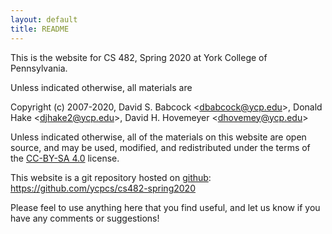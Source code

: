 ```yaml
---
layout: default
title: README
---
```


This is the website for CS 482, Spring 2020 at York College of Pennsylvania.

Unless indicated otherwise, all materials are

Copyright (c) 2007-2020, David S. Babcock &lt;<dbabcock@ycp.edu>&gt;, Donald Hake &lt;<djhake2@ycp.edu>&gt;, David H. Hovemeyer &lt;<dhovemey@ycp.edu>&gt;

Unless indicated otherwise, all of the materials on this website are open source, and may be used, modified, and redistributed under the terms of the <a href="http://creativecommons.org/licenses/by-sa/4.0/us/">CC-BY-SA 4.0</a>
license.

This website is a git repository hosted on [github](https://github.com): <https://github.com/ycpcs/cs482-spring2020>

Please feel to use anything here that you find useful, and let us know if you have any comments or suggestions!
